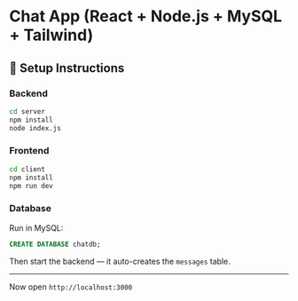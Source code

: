 # Chat App (React + Node.js + MySQL + Tailwind)

## 🚀 Setup Instructions

### Backend
```bash
cd server
npm install
node index.js
```

### Frontend
```bash
cd client
npm install
npm run dev
```

### Database
Run in MySQL:
```sql
CREATE DATABASE chatdb;
```

Then start the backend — it auto-creates the `messages` table.

---

Now open `http://localhost:3000` 
